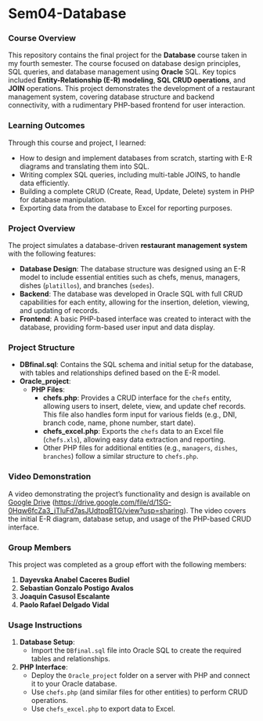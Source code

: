 # Sem04-Database

### Course Overview
This repository contains the final project for the **Database** course taken in my fourth semester. The course focused on database design principles, SQL queries, and database management using **Oracle** SQL. Key topics included **Entity-Relationship (E-R) modeling**, **SQL CRUD operations**, and **JOIN** operations. This project demonstrates the development of a restaurant management system, covering database structure and backend connectivity, with a rudimentary PHP-based frontend for user interaction.

### Learning Outcomes
Through this course and project, I learned:
- How to design and implement databases from scratch, starting with E-R diagrams and translating them into SQL.
- Writing complex SQL queries, including multi-table JOINS, to handle data efficiently.
- Building a complete CRUD (Create, Read, Update, Delete) system in PHP for database manipulation.
- Exporting data from the database to Excel for reporting purposes.

### Project Overview
The project simulates a database-driven **restaurant management system** with the following features:
- **Database Design**: The database structure was designed using an E-R model to include essential entities such as chefs, menus, managers, dishes (`platillos`), and branches (`sedes`).
- **Backend**: The database was developed in Oracle SQL with full CRUD capabilities for each entity, allowing for the insertion, deletion, viewing, and updating of records.
- **Frontend**: A basic PHP-based interface was created to interact with the database, providing form-based user input and data display.

### Project Structure
- **DBfinal.sql**: Contains the SQL schema and initial setup for the database, with tables and relationships defined based on the E-R model.
- **Oracle_project**:
  - **PHP Files**:
    - **chefs.php**: Provides a CRUD interface for the `chefs` entity, allowing users to insert, delete, view, and update chef records. This file also handles form input for various fields (e.g., DNI, branch code, name, phone number, start date).
    - **chefs_excel.php**: Exports the `chefs` data to an Excel file (`chefs.xls`), allowing easy data extraction and reporting.
    - Other PHP files for additional entities (e.g., `managers`, `dishes`, `branches`) follow a similar structure to `chefs.php`.

### Video Demonstration
A video demonstrating the project’s functionality and design is available on [Google Drive](#) (https://drive.google.com/file/d/1SG-0Hqw6fcZa3_jTluFd7asJUdtpqBTG/view?usp=sharing). The video covers the initial E-R diagram, database setup, and usage of the PHP-based CRUD interface.

### Group Members
This project was completed as a group effort with the following members:
1. **Dayevska Anabel Caceres Budiel**
2. **Sebastian Gonzalo Postigo Avalos**
3. **Joaquin Casusol Escalante**
4. **Paolo Rafael Delgado Vidal**

### Usage Instructions
1. **Database Setup**:
   - Import the `DBfinal.sql` file into Oracle SQL to create the required tables and relationships.
2. **PHP Interface**:
   - Deploy the `Oracle_project` folder on a server with PHP and connect it to your Oracle database.
   - Use `chefs.php` (and similar files for other entities) to perform CRUD operations.
   - Use `chefs_excel.php` to export data to Excel.
